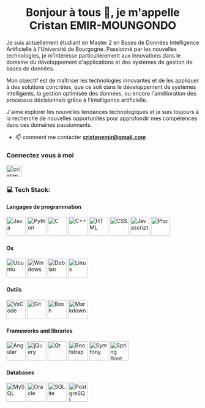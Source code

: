 <h1 align="center">Bonjour à tous 👋, je m'appelle Cristan EMIR-MOUNGONDO</h1>

Je suis actuellement étudiant en Master 2 en Bases de Données Intelligence Artificielle à l'Université de Bourgogne. Passionné par les nouvelles technologies, je m'intéresse particulièrement aux innovations dans le domaine du développement d'applications et des systèmes de gestion de bases de données.

Mon objectif est de maîtriser les technologies innovantes et de les appliquer à des solutions concrètes, que ce soit dans le développement de systèmes intelligents, la gestion optimisée des données, ou encore l'amélioration des processus décisionnels grâce à l'intelligence artificielle.

J'aime explorer les nouvelles tendances technologiques et je suis toujours à la recherche de nouvelles opportunités pour approfondir mes compétences dans ces domaines passionnants.

- 📫 comment me contacter **cristanemir@gmail.com**

<h3 align="left">Connectez vous à moi</h3>
<p align="left">
<a href="https://linkedin.com/in/cristan emir-moungondo" target="blank"><img align="center" src="https://raw.githubusercontent.com/rahuldkjain/github-profile-readme-generator/master/src/images/icons/Social/linked-in-alt.svg" alt="cristan emir-moungondo" height="30" width="40" /></a>
</p>

### 💻 Tech Stack:

#### Langages de programmation
<div>
    <img height=50 width=50 title="Java"
        src="https://cdn.jsdelivr.net/gh/devicons/devicon/icons/java/java-original.svg" />
    <img height=50 width=50 title="Python" 
        src="https://cdn.jsdelivr.net/gh/devicons/devicon/icons/python/python-original.svg" />
    <img height=50 width=50 title="C" src="https://cdn.jsdelivr.net/gh/devicons/devicon/icons/c/c-original.svg" />
    <img height=50 width=50 title="C++"
        src="https://cdn.jsdelivr.net/gh/devicons/devicon/icons/cplusplus/cplusplus-original.svg" />
    <img height=50 width=50 title="HTML"
        src="https://cdn.jsdelivr.net/gh/devicons/devicon/icons/html5/html5-original.svg" />
    <img height=50 width=50 title="CSS"
        src="https://cdn.jsdelivr.net/gh/devicons/devicon/icons/css3/css3-original.svg" />
     <img height=50 width=50 title="Javascript"
        src="https://cdn.jsdelivr.net/gh/devicons/devicon/icons/javascript/javascript-original.svg" />
     <img height=50 width=50 title="Php"
        src="https://cdn.jsdelivr.net/gh/devicons/devicon/icons/php/php-original.svg" />
</div>

#### Os
<div>
    <img height=50 width=50 title="Ubuntu"
        src="https://cdn.jsdelivr.net/gh/devicons/devicon/icons/ubuntu/ubuntu-plain.svg" />
    <img height=50 width=50 title="Windows"
        src="https://cdn.jsdelivr.net/gh/devicons/devicon/icons/windows8/windows8-original.svg" />
    <img height=50 width=50 title="Debian"
        src="https://cdn.jsdelivr.net/gh/devicons/devicon/icons/debian/debian-original.svg" />
    <img height=50 width=50 title="Linux"
        src="https://cdn.jsdelivr.net/gh/devicons/devicon/icons/linux/linux-original.svg" />
</div>

#### Outils
<div>
    <img height=50 width=50 title="VsCode"
        src="https://cdn.jsdelivr.net/gh/devicons/devicon/icons/vscode/vscode-original.svg" />
    <img height=50 width=50 title="Git" src="https://cdn.jsdelivr.net/gh/devicons/devicon/icons/git/git-original.svg" />
    <img height=50 width=50 title="Bash" src="https://cdn.jsdelivr.net/gh/devicons/devicon/icons/bash/bash-plain.svg" />
    <img height=50 width=50 title="Markdown"
    src="https://cdn.jsdelivr.net/gh/devicons/devicon/icons/markdown/markdown-original.svg" />
</div>

#### Frameworks and libraries
<div>
    <img height=50 width=50 title="Angular"
        src="https://cdn.jsdelivr.net/gh/devicons/devicon/icons/angularjs/angularjs-original.svg" />
    <img height=50 width=50 title="jQuery"
        src="https://cdn.jsdelivr.net/gh/devicons/devicon/icons/jquery/jquery-original-wordmark.svg" />
    <img height=50 width=50 title="Qt" src="https://cdn.jsdelivr.net/gh/devicons/devicon/icons/qt/qt-original.svg" />
    <img height=50 width=50 title="Bootstrap"
        src="https://cdn.jsdelivr.net/gh/devicons/devicon/icons/bootstrap/bootstrap-original.svg" />
    <img height=50 width=50 title="Symfony"
        src="https://cdn.jsdelivr.net/gh/devicons/devicon/icons/symfony/symfony-original-wordmark.svg" />
    <img height=50 width=50 title="Spring Boot"
        src="https://cdn.jsdelivr.net/gh/devicons/devicon/icons/spring/spring-original-wordmark.svg" />
</div>

#### Databases
<div>
    <img height=50 width=50 title="MySQL"
        src="https://cdn.jsdelivr.net/gh/devicons/devicon/icons/mysql/mysql-original-wordmark.svg" />
    <img height=50 width=50 title="Oracle" src="https://cdn.jsdelivr.net/gh/devicons/devicon/icons/oracle/oracle-original.svg" />
    <img height=50 width=50 title="SQLite"
        src="https://cdn.jsdelivr.net/gh/devicons/devicon/icons/sqlite/sqlite-original-wordmark.svg" />
    <img height=50 width=50 title="PostgreSQL"
         src="https://cdn.jsdelivr.net/gh/devicons/devicon/icons/postgresql/postgresql-original-wordmark.svg" />
</div>
